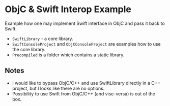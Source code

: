# ObjC & Swift Interop Example

Example how one may implement Swift interface in ObjC and pass it back to Swift.

* `SwiftLibrary` - a core library.
* `SwiftConsoleProject` and `ObjCConsoleProject` are examples how to use the core library.
* `Precompiled` is a folder which contains a static library.

## Notes

- I would like to bypass ObjC/C++ and use SwiftLibrary directly in a C++ project, but I looks like there are no options.
- Possibility to use Swift from ObjC/C++ (and vise-versa) is out of the box.
